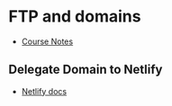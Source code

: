 # FTP and domains

- [Course Notes](https://github.com/HackerYou/bootcamp-notes/blob/master/css/ftp-and-domains.md)

## Delegate Domain to Netlify

- [Netlify docs](https://docs.netlify.com/domains-https/netlify-dns/delegate-to-netlify/)
